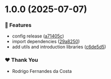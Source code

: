 # 1.0.0 (2025-07-07)

### 🚀 Features

- config release ([a71405c](https://github.com/rcosta-daon/module-versioning-poc/commit/a71405c))
- import dependencies ([29a8250](https://github.com/rcosta-daon/module-versioning-poc/commit/29a8250))
- add utils and introduction libraries ([c6de5d5](https://github.com/rcosta-daon/module-versioning-poc/commit/c6de5d5))

### ❤️ Thank You

- Rodrigo Fernandes da Costa